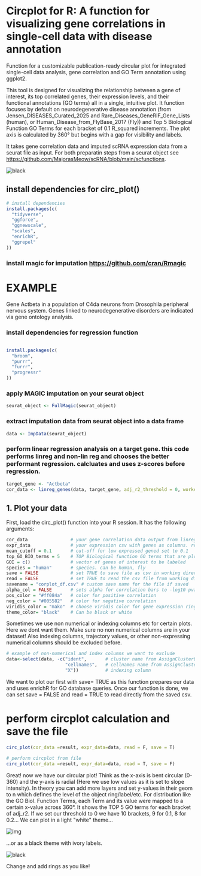 # Circplot for R: A function for visualizing gene correlations in single-cell data with disease annotation
Function for a customizable publication-ready circular plot for integrated single-cell data analysis, gene correlation and GO Term annotation using ggplot2.

This tool is designed for visualizing the relationship between a gene of interest, its top correlated genes, their expression levels, and their functional annotations (GO terms) all in a single, intuitive plot.
It function focuses by default on neurodegenerative disease annotation (from Jensen_DISEASES_Curated_2025 and Rare_Diseases_GeneRIF_Gene_Lists (human), or Human_Disease_from_FlyBase_2017 (Fly)) and Top 5 Biological Function GO Terms for each bracket of 0.1 R_squared increments.
The plot axis is calculated by 360° but begins with a gap for visibility and labels.

It takes gene correlation data and imputed scRNA expression data from a seurat file as input. For both preparatin steps from a seurat object see https://github.com/MajorasMeow/scRNA/blob/main/scfunctions.

![black](https://github.com/user-attachments/assets/8c29d792-a86b-4257-a7e0-35b2ec2f1303)


## install dependencies for circ_plot()
```r
# install dependencies
install.packages(c(
  "tidyverse",   
  "ggforce",     
  "ggnewscale",  
  "scales",     
  "enrichR",     
  "ggrepel"      
))
```
### install magic for imputation https://github.com/cran/Rmagic
# EXAMPLE
Gene Actbeta in a population of C4da neurons from Drosophila peripheral nervous system.
Genes linked to neurodegenerative disorders are indicated via gene ontology analysis.

### install dependencies for regression function
```r

install.packages(c(    
  "broom",  
  "purrr",     
  "furrr",     
  "progressr"      
))
````
### apply MAGIC imputation on your seurat object
```r
seurat_object <- FullMagic(seurat_object)
```
### extract imputation data from seurat object into a data frame
```r
data <- ImpData(seurat_object)
```
### perform linear regression analysis on a target gene. this code performs linreg and non-lin reg and chooses the better performant regression. calcluates and uses z-scores before regression.
```r
target_gene <- "Actbeta"
cor_data <- linreg_genes(data, target_gene, adj_r2_threshold = 0, workers = 1) # adjust adj_r2 threshold if you aim to exclude any low correlation. set workers to whichever for parallel processing
```
## 1. Plot your data 

First, load the circ_plot() function into your R session.
It has the following arguments:

```r
cor_data                # your gene correlation data output from linreg_genes() 
expr_data               # your expression csv with genes as columns. remember to clear all non-numerical data before.   
mean_cutoff = 0.1       # cut-off for low expressed gened set to 0.1
top_GO_BIO_terms = 5    # TOP Biological function GO terms that are plotted      
GOI = c()               # vector of genes of interest to be labeled
species = "human"       # species. can be human, fly 
save = FALSE            # set TRUE to save file as csv in working directory. saves time if you want to work on aes.
read = FALSE            # set TRUE to read the csv file from working directory
savename = "corplot_df.csv" # custom save name for the file if saved 
alpha_col = FALSE       # sets alpha for correlation bars to -log10 pval
pos_color = "#ff084a"   # color for positive correlation
neg_color = "#005582"   # color for negative correlation
viridis_color = "mako"  # choose viridis color for gene expression ring and for pval of GO Terms
theme_color= "black"    # Can be black or white
```

Sometimes we use non numerical or indexing columns etc for certain plots. Here we dont want them.
Make sure no non numerical columns are in your dataset! Also indexing columns, trajectory values, or other non-expressing numerical columns should be excluded before.
```r
# example of non-numerical and index columns we want to exclude
data<-select(data, -c("ident",       # cluster name from AssignClusterLabels
                      "cellnames",   # cellnames name from AssignClusterLabels
                      "X"))          # indexing column
```

We want to plot our first with save= TRUE as this function prepares our data and uses enrichR for GO database queries.
Once our function is done, we can set save = FALSE and read = TRUE to read directly from the saved csv.

# perform circplot calculation and save the file
```r
circ_plot(cor_data =result, expr_data=data, read = F, save = T)

# perform circplot from file
circ_plot(cor_data =result, expr_data=data, read = T, save = F) 
```
Great! now we have our circular plot!
Think as the x-axis is bent circular (0-360) and the y-axis is radial (Here we use low values as it is set to slope intensity). In theory you can add more layers and set y-values in their geom to n which defines the level of the object ring/label/etc. For distribution like the GO Biol. Function Terms, each Term and its value were mapped to a certain x-value across 360°. It shows the TOP 5 GO terms for each bracket of adj_r2.
If we set our threshold to 0 we have 10 brackets, 9 for 0.1, 8 for 0.2...
We can plot in a light "white" theme...

![img](https://github.com/user-attachments/assets/9c8b79ac-f0a0-4e44-b0dc-698d1017e463)

...or as a black theme with ivory labels.

![black](https://github.com/user-attachments/assets/8c29d792-a86b-4257-a7e0-35b2ec2f1303)

Change and add rings as you like!
